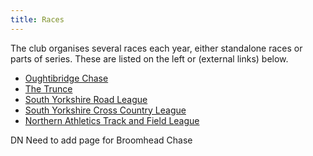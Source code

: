 ```yaml
---
title: Races
---
```

The club organises several races each year, either standalone races or parts of series.  These are listed on the left or (external links) below.
- [Oughtibridge Chase](https://www.oughtibridgegala.org/the-tom-holmes-gala-chase)
- [The Trunce](http://www.trunce.org/)
- [South Yorkshire Road League](https://www.sycaa.org.uk/road/)
- [South Yorkshire Cross Country League](https://www.sycaa.org.uk/cross-country/)
- [Northern Athletics Track and Field League](https://pfrac.chrishodgson.co.uk/competitions/northern-track-&-field-league)

DN 
Need to add page for Broomhead Chase 
